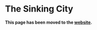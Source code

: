 # The Sinking City

**This page has been moved to the [website](https://illusion0001.github.io/patch).**

<!--


[Installation Guide](https://illusion0001.github.io/install-instructions/)

## 60 FPS Unlock + Resolution Patch

Author: [illusion](https://twitter.com/illusion0002)

In file `eboot.bin`

<details>
<summary>Code 1.04 (Click to Expand)</summary>

```
0x2204E3A 48 E8 31 14 6D 00
0x2204706 E8 76 1B 6D 00
0x28D6270 CC 41 C7 04 8E 00 00 86 42 C4 C1 7A 10 04 8E EB 0D C7 44 21 04 55 55 85 41 C5 FA 10 61 04 C3

# Need to hardcode frametime to 16.67ms otherwise
# Dynamic res will lock to 33.33ms
# 00 00 86 42 # 67.0f
# 55 55 85 41 # 16.67f
```

</details>
